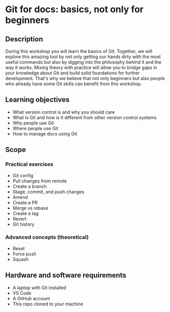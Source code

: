 # Git for docs: basics, not only for beginners

## Description

During this workshop you will learn the basics of Git. Together, we will explore
this amazing tool by not only getting our hands dirty with the most useful
commands but also by digging into the philosophy behind it and the way it works.
Mixing theory with practice will allow you to bridge gaps in your knowledge
about Git and build solid foundations for further development. That's why we
believe that not only beginners but also people who already have some Git skills
can benefit from this workshop.

## Learning objectives

- What version control is and why you should care
- What is Git and how is it different from other version control systems
- Why people use Git
- Where people use Git
- How to manage docs using Git

## Scope

### Practical exercises

- Git config
- Pull changes from remote
- Create a branch
- Stage, commit, and push changes
- Amend
- Create a PR
- Merge vs rebase
- Create a tag
- Revert
- Git history

### Advanced concepts (theoretical)

- Reset
- Force push
- Squash

## Hardware and software requirements

- A laptop with Git installed
- VS Code
- A GitHub account
- This repo cloned to your machine
